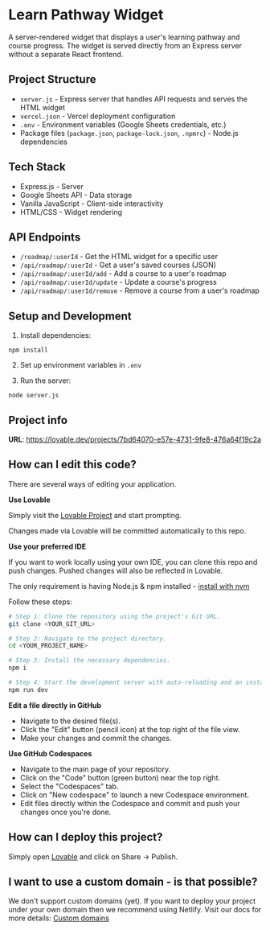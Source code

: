 # Learn Pathway Widget

A server-rendered widget that displays a user's learning pathway and course progress. The widget is served directly from an Express server without a separate React frontend.

## Project Structure

- `server.js` - Express server that handles API requests and serves the HTML widget
- `vercel.json` - Vercel deployment configuration
- `.env` - Environment variables (Google Sheets credentials, etc.)
- Package files (`package.json`, `package-lock.json`, `.npmrc`) - Node.js dependencies

## Tech Stack

- Express.js - Server
- Google Sheets API - Data storage
- Vanilla JavaScript - Client-side interactivity
- HTML/CSS - Widget rendering

## API Endpoints

- `/roadmap/:userId` - Get the HTML widget for a specific user
- `/api/roadmap/:userId` - Get a user's saved courses (JSON)
- `/api/roadmap/:userId/add` - Add a course to a user's roadmap
- `/api/roadmap/:userId/update` - Update a course's progress
- `/api/roadmap/:userId/remove` - Remove a course from a user's roadmap

## Setup and Development

1. Install dependencies:
```
npm install
```

2. Set up environment variables in `.env`

3. Run the server:
```
node server.js
```

## Project info

**URL**: https://lovable.dev/projects/7bd64070-e57e-4731-9fe8-476a64f19c2a

## How can I edit this code?

There are several ways of editing your application.

**Use Lovable**

Simply visit the [Lovable Project](https://lovable.dev/projects/7bd64070-e57e-4731-9fe8-476a64f19c2a) and start prompting.

Changes made via Lovable will be committed automatically to this repo.

**Use your preferred IDE**

If you want to work locally using your own IDE, you can clone this repo and push changes. Pushed changes will also be reflected in Lovable.

The only requirement is having Node.js & npm installed - [install with nvm](https://github.com/nvm-sh/nvm#installing-and-updating)

Follow these steps:

```sh
# Step 1: Clone the repository using the project's Git URL.
git clone <YOUR_GIT_URL>

# Step 2: Navigate to the project directory.
cd <YOUR_PROJECT_NAME>

# Step 3: Install the necessary dependencies.
npm i

# Step 4: Start the development server with auto-reloading and an instant preview.
npm run dev
```

**Edit a file directly in GitHub**

- Navigate to the desired file(s).
- Click the "Edit" button (pencil icon) at the top right of the file view.
- Make your changes and commit the changes.

**Use GitHub Codespaces**

- Navigate to the main page of your repository.
- Click on the "Code" button (green button) near the top right.
- Select the "Codespaces" tab.
- Click on "New codespace" to launch a new Codespace environment.
- Edit files directly within the Codespace and commit and push your changes once you're done.

## How can I deploy this project?

Simply open [Lovable](https://lovable.dev/projects/7bd64070-e57e-4731-9fe8-476a64f19c2a) and click on Share -> Publish.

## I want to use a custom domain - is that possible?

We don't support custom domains (yet). If you want to deploy your project under your own domain then we recommend using Netlify. Visit our docs for more details: [Custom domains](https://docs.lovable.dev/tips-tricks/custom-domain/)
